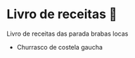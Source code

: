 # Livro de receitas :crossed_fingers:



Livro de receitas das parada brabas locas

- Churrasco de costela gaucha